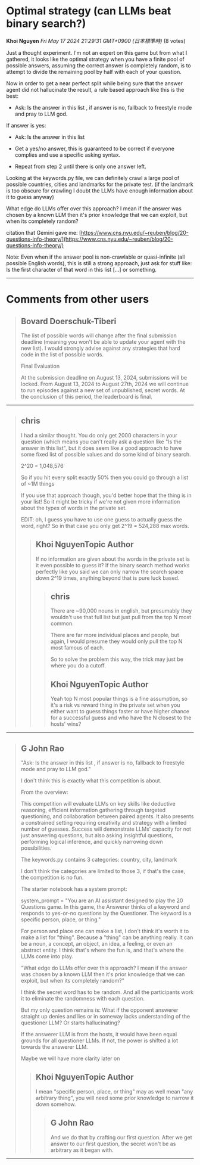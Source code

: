 # Optimal strategy (can LLMs beat binary search?)

**Khoi Nguyen** *Fri May 17 2024 21:29:31 GMT+0900 (日本標準時)* (8 votes)

Just a thought experiment. I'm not an expert on this game but from what I gathered, it looks like the optimal strategy when you have a finite pool of possible answers, assuming the correct answer is completely random, is to attempt to divide the remaining pool by half with each of your question.

Now in order to get a near perfect split while being sure that the answer agent did not hallucinate the result, a rule based approach like this is the best:

- Ask: Is the answer in this list <answer pool>, if answer is no, fallback to freestyle mode and pray to LLM god.

If answer is yes:

- Ask: Is the answer in this list <insert half of the remaining answer pool>

- Get a yes/no answer, this is guaranteed to be correct if everyone complies and use a specific asking syntax.

- Repeat from step 2 until there is only one answer left.

Looking at the keywords.py file, we can definitely crawl a large pool of possible countries, cities and landmarks for the private test. (if the landmark is too obscure for crawling I doubt the LLMs have enough information about it to guess anyway)

What edge do LLMs offer over this approach? I mean if the answer was chosen by a known LLM then it's prior knowledge that we can exploit, but when its completely random? 

citation that Gemini gave me: [https://www.cns.nyu.edu/~reuben/blog/20-questions-info-theory/](https://www.cns.nyu.edu/~reuben/blog/20-questions-info-theory/)

Note: Even when if the answer pool is non-crawlable or quasi-infinite (all possible English words), this is still a strong approach, just ask for stuff like: Is the first character of that word in this list […] or something.



---

 # Comments from other users

> ## Bovard Doerschuk-Tiberi
> 
> The list of possible words will change after the final submission deadline (meaning you won't be able to update your agent with the new list). I would strongly advise against any strategies that hard code in the list of possible words.
> 
> Final Evaluation
> 
>   At the submission deadline on August 13, 2024, submissions will be locked. From August 13, 2024 to August 27th, 2024 we will continue to run episodes against a new set of unpublished, secret words. At the conclusion of this period, the leaderboard is final.
> 
> 
> 


---

> ## chris
> 
> I had a similar thought. You do only get 2000 characters in your question (which means you can't really ask a question like "Is the answer in this list", but it does seem like a good approach to have some fixed list of possible values and do some kind of binary search.
> 
> 2^20 = 1,048,576
> 
> So if you hit every split exactly 50% then you could go through a list of ~1M things
> 
> If you use that approach though, you'd better hope that the thing is in your list! So it might be tricky if we're not given more information about the types of words in the private set.
> 
> EDIT: oh, I guess you have to use one guess to actually guess the word, right? So in that case you only get 2^19 = 524,288 max words.
> 
> 
> 
> > ## Khoi NguyenTopic Author
> > 
> > If no information are given about the words in the private set is it even possible to guess it? If the binary search method works perfectly like you said we can only narrow the search space down 2^19 times, anything beyond that is pure luck based.
> > 
> > 
> > 
> > > ## chris
> > > 
> > > There are ~90,000 nouns in english, but presumably they wouldn't use that full list but just pull from the top N most common.
> > > 
> > > There are far more individual places and people, but again, I would presume they would only pull the top N most famous of each.
> > > 
> > > So to solve the problem this way, the trick may just be where you do a cutoff.
> > > 
> > > 
> > > 
> > > ## Khoi NguyenTopic Author
> > > 
> > > Yeah top N most popular things is a fine assumption, so it's a risk vs reward thing in the private set when you either want to guess things faster or have higher chance for a successful guess and who have the N closest to the hosts' wins?
> > > 
> > > 
> > > 


---

> ## G John Rao
> 
> "Ask: Is the answer in this list , if answer is no, fallback to freestyle mode and pray to LLM god."
> 
> I don't think this is exactly what this competition is about. 
> 
> From the overview:
> 
> This competition will evaluate LLMs on key skills like deductive reasoning, efficient information gathering through targeted questioning, and collaboration between paired agents. It also presents a constrained setting requiring creativity and strategy with a limited number of guesses. Success will demonstrate LLMs' capacity for not just answering questions, but also asking insightful questions, performing logical inference, and quickly narrowing down possibilities.
> 
> The keywords.py contains 3 categories: country, city, landmark
> 
> I don't think the categories are limited to those 3, if that's the case, the competition is no fun. 
> 
> The starter notebook has a system prompt:
> 
> system_prompt = "You are an AI assistant designed to play the 20 Questions game. In this game, the Answerer thinks of a keyword and responds to yes-or-no questions by the Questioner. The keyword is a specific person, place, or thing."
> 
> For person and place one can make a list, I don't think it's worth it to make a list for "thing". Because a "thing" can be anything really. It can be a noun, a concept, an object, an idea, a feeling, or even an abstract entity. I think that's where the fun is, and that's where the LLMs come into play. 
> 
> "What edge do LLMs offer over this approach? I mean if the answer was chosen by a known LLM then it's prior knowledge that we can exploit, but when its completely random?"
> 
> I think the secret word has to be random. And all the participants work it to eliminate the randomness with each question. 
> 
> But my only question remains is: What if the opponent answerer straight up denies and lies or in someway lacks understanding of the questioner LLM? Or starts hallucinating?
> 
> If the answerer LLM is from the hosts, it would have been equal grounds for all questioner LLMs. If not, the power is shifted a lot towards the answerer LLM. 
> 
> Maybe we will have more clarity later on
> 
> 
> 
> > ## Khoi NguyenTopic Author
> > 
> > I mean "specific person, place, or thing" may as well mean "any arbitrary thing", you will need some prior knowledge to narrow it down somehow.
> > 
> > 
> > 
> > > ## G John Rao
> > > 
> > > And we do that by crafting our first question. After we get answer to our first question, the secret won't be as arbitrary as it began with. 
> > > 
> > > 
> > > 


---

